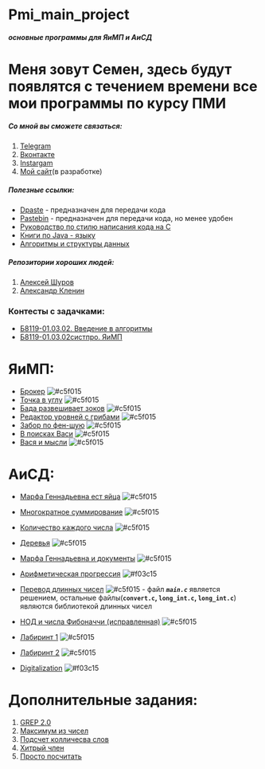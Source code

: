 Pmi_main_project
=====================
###### ***основные программы для ЯиМП и АиСД***

# Меня зовут Семен, здесь будут появлятся с течением времени все мои программы по курсу ПМИ
##### Со мной вы сможете связаться:
1. [Telegram](https://tgmsg.ru/princepepper)
2. [Вконтакте](https://vk.com/princepepper)
3. [Instargam](https://www.instagram.com/prince_pepper_official/?hl=ru)
4. [Мой сайт](http://www.ppts.website/)(в разработке)

##### Полезные ссылки:
* [Dpaste](https://dpaste.de/) - предназначен для передачи кода
* [Pastebin](https://pastebin.com/) - предназначен для передачи кода, но менее удобен
* [Руководство по стилю написания кода на С](https://cs50.readthedocs.io/style/c/)
* [Книги по Java - языку](https://vk.com/proglib?w=wall-54530371_269329)
* [Алгоритмы и структуры данных](https://mathmachine.github.io/wiki/algorithms.html)
##### Репозитории хороших  людей:
1. [Алексей Шуров](https://github.com/alexiskhb)
2. [Александр Кленин](https://github.com/klenin)

### Контесты с задачками:
* [Б8119-01.03.02. Введение в алгоритмы](https://imcs.dvfu.ru/cats/main.pl?f=problems;cid=2628601;sid=PWKPnrQeENsnu1DJS8fO0etMRXbgu8)
* [Б8119-01.03.02систпро. ЯиМП](https://imcs.dvfu.ru/cats/main.pl?f=problems;cid=2626592;sid=PWKPnrQeENsnu1DJS8fO0etMRXbgu8)
# ЯиМП:
* [Брокер](https://github.com/PrincePepper/pmi_main_project/blob/master/LiMP/broker.c)
![#c5f015](https://placehold.it/15/c5f015/000000?text=+)
* [Точка в углу](https://github.com/PrincePepper/pmi_main_project/blob/master/LiMP/point_the_corner.c)
![#c5f015](https://placehold.it/15/c5f015/000000?text=+)
* [Бада развешивает зоков](https://github.com/PrincePepper/pmi_main_project/blob/master/LiMP/bada.c)
![#c5f015](https://placehold.it/15/c5f015/000000?text=+)
* [Редактор уровней с грибами](https://github.com/PrincePepper/pmi_main_project/blob/master/LiMP/mushroom_editor.c)
![#c5f015](https://placehold.it/15/c5f015/000000?text=+)
* [Забор по фен-шую](https://github.com/PrincePepper/pmi_main_project/blob/master/LiMP/fence.c)
![#c5f015](https://placehold.it/15/c5f015/000000?text=+)
* [В поисках Васи](https://github.com/PrincePepper/pmi_main_project/blob/master/LiMP/%20finding_vasya.c)
![#c5f015](https://placehold.it/15/c5f015/000000?text=+)
* [Вася и мысли](https://github.com/PrincePepper/pmi_main_project/blob/master/LiMP/ideas.c)
![#c5f015](https://placehold.it/15/c5f015/000000?text=+)

# АиСД:
* [Марфа Геннадьевна ест яйца](https://github.com/PrincePepper/pmi_main_project/blob/master/algoritm/eggs.c)
![#c5f015](https://placehold.it/15/c5f015/000000?text=+)
* [Многократное суммирование](https://github.com/PrincePepper/pmi_main_project/blob/master/algoritm/summa.c)
![#c5f015](https://placehold.it/15/c5f015/000000?text=+)
* [Количество каждого числа](https://github.com/PrincePepper/pmi_main_project/blob/master/algoritm/povtor.c)
![#c5f015](https://placehold.it/15/c5f015/000000?text=+)
* [Деревья](https://github.com/PrincePepper/pmi_main_project/blob/master/algoritm/tree.c)
![#c5f015](https://placehold.it/15/c5f015/000000?text=+)
* [Марфа Геннадьевна и документы](https://github.com/PrincePepper/pmi_main_project/blob/master/algoritm/documents.c)
![#c5f015](https://placehold.it/15/c5f015/000000?text=+)
* [Арифметическая прогрессия](https://github.com/PrincePepper/pmi_main_project/blob/master/algoritm/progressia.c)
![#f03c15](https://placehold.it/15/f03c15/000000?text=+)
* [Перевод длинных чисел](https://github.com/PrincePepper/pmi_main_project/tree/master/algoritm/Long_int) ![#c5f015](https://placehold.it/15/c5f015/000000?text=+) - файл ***`main.c`*** является решением, остальные файлы(__`convert.c`, `long_int.c`, `long_int.c`__) являются библиотекой длинных чисел

* [НОД и числа Фибоначчи (исправленная)](https://github.com/PrincePepper/pmi_main_project/blob/master/algoritm/HOD.c)
![#c5f015](https://placehold.it/15/c5f015/000000?text=+)
* [Лабиринт 1](https://github.com/PrincePepper/pmi_main_project/blob/master/algoritm/labyrinth_1.c)
![#c5f015](https://placehold.it/15/c5f015/000000?text=+)
* [Лабиринт 2](https://github.com/PrincePepper/pmi_main_project/blob/master/algoritm/labyrinth_2.c)
![#c5f015](https://placehold.it/15/c5f015/000000?text=+)
* [Digitalization](https://github.com/PrincePepper/pmi_main_project/blob/master/algoritm/factorial.c)
![#f03c15](https://placehold.it/15/f03c15/000000?text=+)
# Дополнительные задания:
1. [GREP 2.0](https://github.com/PrincePepper/pmi_main_project/blob/master/LiMP/GREP.c)
2. [Максимум из чисел](https://github.com/PrincePepper/pmi_main_project/blob/master/LiMP/max_int.c)
3. [Подсчет колличесва слов](https://github.com/PrincePepper/pmi_main_project/blob/master/LiMP/%20count_string.c)
4. [Хитрый член](https://github.com/PrincePepper/pmi_main_project/blob/master/algoritm/Tricky_number.c)
5. [Просто посчитать](https://github.com/PrincePepper/pmi_main_project/blob/master/algoritm/prosto_podchet.c)
